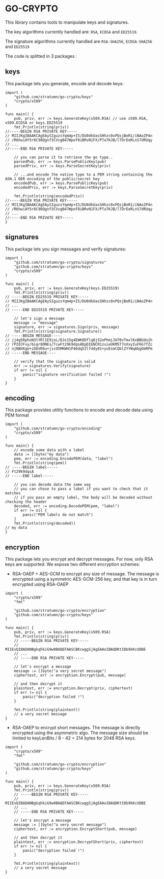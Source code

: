 # GO-CRYPTO

This library contains tools to manipulate keys and signatures.

The key algorithms currently handled are: `RSA`, `ECDSA` and `ED25519`.

The signature algorithms currently handled are `RSA-SHA256`, `ECDSA-SHA256` and `ED25519`

The code is splitted in 3 packages :

## keys

This package lets you generate, encode and decode keys:

```golang
import (
    "github.com/stratumn/go-crypto/keys"
    "crypto/x509"
)

func main() {
    pub, priv, err := keys.GenerateKey(x509.RSA) // use x509.RSA, x509.ECDSA or keys.ED25519
    fmt.Println(string(priv))
//-----BEGIN RSA PRIVATE KEY-----
// MIIJKgIBAAKCAgEAySIguzsYqm4p+I5/DU0dkUasSHhzc0xPQsjBeR1/iNAoZP4n
// /R6hwiAY5r8C98Qgnf3CVvgB47Wpof8iBRvN1FX/PTa7KJB/lTDrEeRLnS7dRUqy
// ...
//-----END RSA PRIVATE KEY-----

    // you can parse it to retrieve the go type..
    parsedPub, err := keys.ParsePublicKey(pub)
    parsedPriv, err := keys.ParseSecretKey(priv)

    // ...and encode the native type to a PEM string containing the ASN.1 DER encoding of the public/secret key
    encodedPub, err := keys.ParsePublicKey(pub)
    encodedPriv, err := keys.ParseSecretKey(priv)

    fmt.Println(string(encodedPriv))
//-----BEGIN RSA PRIVATE KEY-----
// MIIJKgIBAAKCAgEAySIguzsYqm4p+I5/DU0dkUasSHhzc0xPQsjBeR1/iNAoZP4n
// /R6hwiAY5r8C98Qgnf3CVvgB47Wpof8iBRvN1FX/PTa7KJB/lTDrEeRLnS7dRUqy
// ...
//-----END RSA PRIVATE KEY-----
}
```

## signatures

This package lets you sign messages and verify signatures:

```golang
import (
    "github.com/stratumn/go-crypto/signatures"
    "github.com/stratumn/go-crypto/keys"
    "crypto/x509"
)

func main() {
    pub, priv, err := keys.GenerateKey(keys.ED25519)
    fmt.Println(string(priv))
// -----BEGIN ED25519 PRIVATE KEY-----
// MIIJKgIBAAKCAgEAySIguzsYqm4p+I5/DU0dkUasSHhzc0xPQsjBeR1/iNAoZP4n
// ...
// -----END ED25519 PRIVATE KEY-----

    // let's sign a message
    message := "message"
    signature, err := signatures.Sign(priv, message)
    fmt.Println(string(signature.Signature))
// -----BEGIN MESSAGE-----
// jj4g5RphoN3lYRlIE9joL/DJx15g4EWKODflq8j52oPhmjJU70vTmxlKxBBUdo1h
// rPZdJFvy/biqr80NEs/TcwFt29k9dqsADpDIENCR1zuieUKM5T7nXxyIuF6G7fZc
// njNBXKge+iDbVR6u+jicO5MKWH1P46dq5Zlfddy81+yuEsmCQblZYYWqAbgOmRPm
// -----END MESSAGE----

    // verify that the signature is valid
    err := signatures.Verify(signature)
    if err != nil {
        panic("signature verification failed !")
    }
}
```

## encoding

This package provides utility functions to encode and decode data using PEM format

```golang
import (
    "github.com/stratumn/go-crypto/encoding"
    "crypto/x509"
)

func main() {
    // encode some data with a label
    data := []byte("my data")
    pem, err := encoding.EncodePEM(data, "label")
    fmt.Println(string(pem))
// -----BEGIN label-----
// Ft29k9dqsA
// -----END label-----

    // you can decode data the same way
    // you can chose to pass a label if you want to check that it matches
    // if you pass an empty label, the body will be decoded without checking the header
    decoded, err := encoding.DecodePEM(pem, "label")
    if err != nil {
        panic("PEM labels do not match")
    }
    fmt.Println(string(decoded))
// my data
}
```

## encryption

This package lets you encrypt and decrypt messages. For now, only RSA keys are supported.
We expose two different encryption schemes:

- RSA-OAEP + AES-GCM to encrypt any size of message. The message is encrypted using a symmetric AES-GCM-256 key,
  and that key is in turn encrypted using RSA-OAEP

```golang
import (
	"crypto/x509"
	"fmt"

	"github.com/stratumn/go-crypto/encryption"
	"github.com/stratumn/go-crypto/keys"
)

func main() {
	pub, priv, err := keys.GenerateKey(x509.RSA)
	fmt.Println(string(priv))
	// -----BEGIN RSA PRIVATE KEY-----
    // MIIEvQIBADANBgkqhkiG9w0BAQEFAASCBKcwggSjAgEAAoIBAQDKtI8b9kKcUDBE
	// ...
	// -----END RSA PRIVATE KEY-----

	// let's encrypt a message
	message := []byte("a very secret message")
	ciphertext, err := encryption.Encrypt(pub, message)

	// and then decrypt it
	plaintext, err := encryption.Decrypt(priv, ciphertext)
	if err != nil {
		panic("decryption failed !")
	}

	fmt.Println(string(plaintext))
	// a very secret message
}
```

- RSA-OAEP to encrypt short messages. The message is directly encrypted using the asymmetric algo.
  The message size should be limited to keyLenBits / 8 - 42 = 214 bytes for 2048 RSA keys.

```golang
import (
	"crypto/x509"
	"fmt"

	"github.com/stratumn/go-crypto/encryption"
	"github.com/stratumn/go-crypto/keys"
)

func main() {
	pub, priv, err := keys.GenerateKey(x509.RSA)
	fmt.Println(string(priv))
	// -----BEGIN RSA PRIVATE KEY-----
    // MIIEvQIBADANBgkqhkiG9w0BAQEFAASCBKcwggSjAgEAAoIBAQDKtI8b9kKcUDBE
	// ...
	// -----END RSA PRIVATE KEY-----

	// let's encrypt a message
	message := []byte("a very secret message")
	ciphertext, err := encryption.EncryptShort(pub, message)

	// and then decrypt it
	plaintext, err := encryption.DecryptShort(priv, ciphertext)
	if err != nil {
		panic("decryption failed !")
	}

	fmt.Println(string(plaintext))
	// a very secret message
}
```
